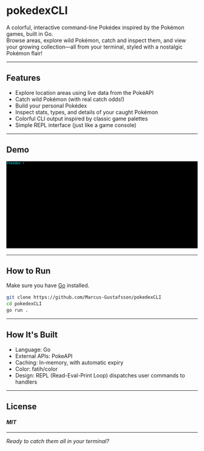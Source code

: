 # pokedexCLI

A colorful, interactive command-line Pokédex inspired by the Pokémon games, built in Go.  
Browse areas, explore wild Pokémon, catch and inspect them, and view your growing collection—all from your terminal, styled with a nostalgic Pokémon flair!

---

## Features

- Explore location areas using live data from the PokéAPI
- Catch wild Pokémon (with real catch odds!)
- Build your personal Pokédex
- Inspect stats, types, and details of your caught Pokémon
- Colorful CLI output inspired by classic game palettes
- Simple REPL interface (just like a game console)

---

## Demo

![Demo](/demo.gif)

---

## How to Run

Make sure you have [Go](https://golang.org/doc/install) installed.

```bash
git clone https://github.com/Marcus-Gustafsson/pokedexCLI
cd pokedexCLI
go run .
```
---

## How It's Built
- Language: Go
- External APIs: PokeAPI
- Caching: In-memory, with automatic expiry
- Color: fatih/color
- Design: REPL (Read-Eval-Print Loop) dispatches user commands to handlers

---
## License
#### *MIT*
---

*Ready to catch them all in your terminal?*
